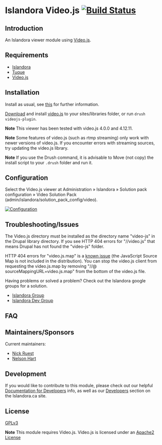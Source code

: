 # Islandora Video.js [![Build Status](https://travis-ci.org/Islandora/islandora_videojs.png?branch=7.x)](https://travis-ci.org/islandora/islandora_videojs)

## Introduction

An Islandora viewer module using [Video.js](http://www.videojs.com/).

## Requirements

* [Islandora](https://github.com/islandora/islandora)
* [Tuque](https://github.com/islandora/tuque)
* [Video.js](http://www.videojs.com/downloads/video-js-4.0.0.zip)

## Installation

Install as usual, see [this](https://drupal.org/documentation/install/modules-themes/modules-7) for further information.

[Download](http://www.videojs.com/downloads/video-js-4.0.0.zip) and install [video.js](http://www.videojs.com/) to your sites/libraries folder, or run `drush videojs-plugin`. 

**Note** This viewer has been tested with video.js 4.0.0 and 4.12.11.

**Note** Some features of video.js (such as rtmp streaming) only work with newer versions of video.js. If you encounter errors with streaming sources, try updating the video.js library. 

**Note** If you use the Drush command, it is advisable to Move (not copy) the install script to your `.drush` folder and run it.

## Configuration

Select the Video.js viewer at Administration » Islandora » Solution pack configuration » Video Solution Pack (admin/islandora/solution_pack_config/video).

[![Configuration](https://camo.githubusercontent.com/1c8251f9d0a2062abdb1433e18da6a9838a36264/687474703a2f2f692e696d6775722e636f6d2f4e684d4a5932752e706e67)](https://camo.githubusercontent.com/1c8251f9d0a2062abdb1433e18da6a9838a36264/687474703a2f2f692e696d6775722e636f6d2f4e684d4a5932752e706e67)

## Troubleshooting/Issues

The Video.js directory must be installed as the directory name "video-js" in the Drupal library directory.  If you see HTTP 404 errors for "//video.js" that means Drupal has not found the "video-js" folder.

HTTP 404 errors for "video.js.map" is a [known issue](http://stackoverflow.com/questions/18407543/video-js-map-throwing-a-404-not-found) (the JavaScript Source Map is not included in the distribution).  You can stop the video.js client from requesting the video.js.map by removing "//@ sourceMappingURL=video.js.map" from the bottom of the video.js file.

Having problems or solved a problem? Check out the Islandora google groups for a solution.

* [Islandora Group](https://groups.google.com/forum/?hl=en&fromgroups#!forum/islandora)
* [Islandora Dev Group](https://groups.google.com/forum/?hl=en&fromgroups#!forum/islandora-dev)

## FAQ

## Maintainers/Sponsors
Current maintainers:

* [Nick Ruest](https://github.com/ruebot)
* [Nelson Hart](https://github.com/nhart)

## Development

If you would like to contribute to this module, please check out our helpful [Documentation for Developers](https://github.com/Islandora/islandora/wiki#wiki-documentation-for-developers) info, as well as our [Developers](http://islandora.ca/developers) section on the Islandora.ca site.


## License

[GPLv3](http://www.gnu.org/licenses/gpl-3.0.txt)

**Note** This module requires Video.js. Video.js is licensed under an [Apache2 License](https://github.com/videojs/video.js/blob/master/LICENSE)
